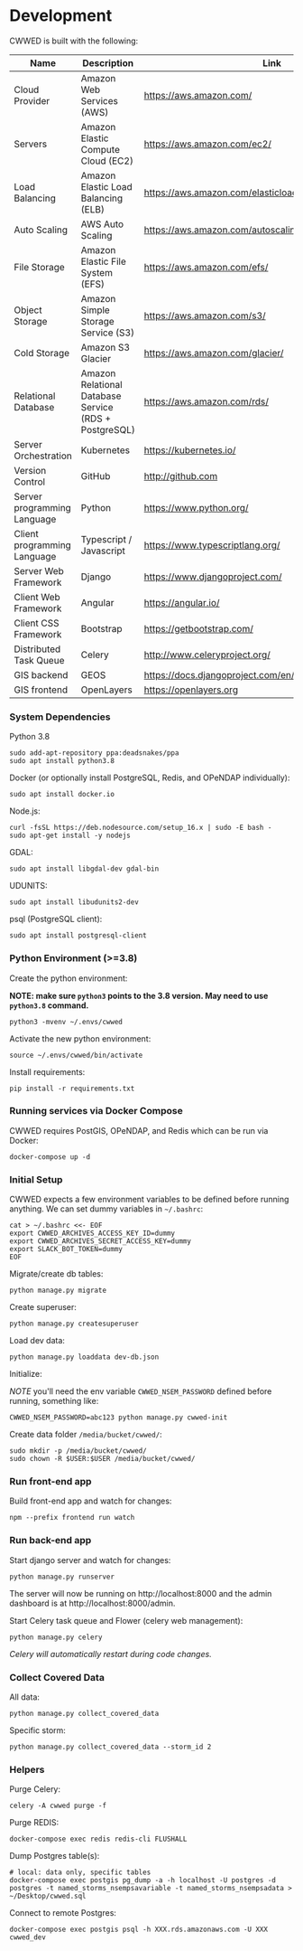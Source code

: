 # Development

CWWED is built with the following:


| Name        | Description | Link
| ----------- | ----------- | -----------
| Cloud Provider | Amazon Web Services (AWS) | https://aws.amazon.com/
| Servers | Amazon Elastic Compute Cloud (EC2) | https://aws.amazon.com/ec2/
| Load Balancing | Amazon Elastic Load Balancing (ELB) | https://aws.amazon.com/elasticloadbalancing/
| Auto Scaling | AWS Auto Scaling  | https://aws.amazon.com/autoscaling/
| File Storage | Amazon Elastic File System (EFS) | https://aws.amazon.com/efs/
| Object Storage | Amazon Simple Storage Service (S3) | https://aws.amazon.com/s3/
| Cold Storage | Amazon S3 Glacier | https://aws.amazon.com/glacier/
| Relational Database | Amazon Relational Database Service (RDS + PostgreSQL) | https://aws.amazon.com/rds/
| Server Orchestration | Kubernetes | https://kubernetes.io/
| Version Control | GitHub | http://github.com
| Server programming Language | Python | https://www.python.org/
| Client programming Language | Typescript / Javascript | https://www.typescriptlang.org/
| Server Web Framework | Django | https://www.djangoproject.com/
| Client Web Framework | Angular | https://angular.io/
| Client CSS Framework | Bootstrap | https://getbootstrap.com/
| Distributed Task Queue | Celery | http://www.celeryproject.org/
| GIS backend | GEOS | https://docs.djangoproject.com/en/3.1/ref/contrib/gis/geos/
| GIS frontend | OpenLayers | https://openlayers.org

### System Dependencies

Python 3.8

    sudo add-apt-repository ppa:deadsnakes/ppa
    sudo apt install python3.8

Docker (or optionally install PostgreSQL, Redis, and OPeNDAP individually):

    sudo apt install docker.io

Node.js:

    curl -fsSL https://deb.nodesource.com/setup_16.x | sudo -E bash -
    sudo apt-get install -y nodejs

GDAL:

    sudo apt install libgdal-dev gdal-bin

UDUNITS:

    sudo apt install libudunits2-dev

psql (PostgreSQL client):

    sudo apt install postgresql-client

### Python Environment (>=3.8)

Create the python environment:

**NOTE: make sure `python3` points to the 3.8 version.  May need to use `python3.8` command.**

    python3 -mvenv ~/.envs/cwwed

Activate the new python environment:

    source ~/.envs/cwwed/bin/activate
    
Install requirements:

    pip install -r requirements.txt

### Running services via Docker Compose

CWWED requires PostGIS, OPeNDAP, and Redis which can be run via Docker:

    docker-compose up -d

### Initial Setup

CWWED expects a few environment variables to be defined before running anything.  We can set dummy variables in `~/.bashrc`:

    cat > ~/.bashrc <<- EOF
    export CWWED_ARCHIVES_ACCESS_KEY_ID=dummy
    export CWWED_ARCHIVES_SECRET_ACCESS_KEY=dummy
    export SLACK_BOT_TOKEN=dummy
    EOF

Migrate/create db tables:

    python manage.py migrate

Create superuser:

    python manage.py createsuperuser

Load dev data:

    python manage.py loaddata dev-db.json

Initialize:

*NOTE* you'll need the env variable `CWWED_NSEM_PASSWORD` defined before running, something like:

    CWWED_NSEM_PASSWORD=abc123 python manage.py cwwed-init

Create data folder `/media/bucket/cwwed/`:

    sudo mkdir -p /media/bucket/cwwed/
    sudo chown -R $USER:$USER /media/bucket/cwwed/

### Run front-end app

Build front-end app and watch for changes:

    npm --prefix frontend run watch

### Run back-end app

Start django server and watch for changes:

    python manage.py runserver

The server will now be running on http://localhost:8000 and the admin dashboard is at http://localhost:8000/admin.
    
Start Celery task queue and Flower (celery web management):

    python manage.py celery

*Celery will automatically restart during code changes.*
    
### Collect Covered Data

All data:

    python manage.py collect_covered_data
Specific storm:

    python manage.py collect_covered_data --storm_id 2

### Helpers

Purge Celery:

    celery -A cwwed purge -f

Purge REDIS:

    docker-compose exec redis redis-cli FLUSHALL   

Dump Postgres table(s):

    # local: data only, specific tables
    docker-compose exec postgis pg_dump -a -h localhost -U postgres -d postgres -t named_storms_nsempsavariable -t named_storms_nsempsadata > ~/Desktop/cwwed.sql

Connect to remote Postgres:

    docker-compose exec postgis psql -h XXX.rds.amazonaws.com -U XXX cwwed_dev
    
    
